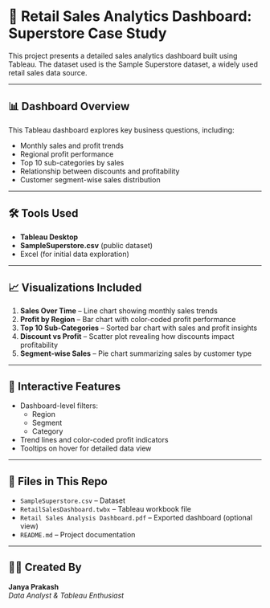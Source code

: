 # 🧾 Retail Sales Analytics Dashboard: Superstore Case Study

This project presents a detailed sales analytics dashboard built using Tableau. The dataset used is the Sample Superstore dataset, a widely used retail sales data source.

---

## 📊 Dashboard Overview

This Tableau dashboard explores key business questions, including:

- Monthly sales and profit trends
- Regional profit performance
- Top 10 sub-categories by sales
- Relationship between discounts and profitability
- Customer segment-wise sales distribution

---

## 🛠️ Tools Used

- **Tableau Desktop**
- **SampleSuperstore.csv** (public dataset)
- Excel (for initial data exploration)

---

## 📈 Visualizations Included

1. **Sales Over Time** – Line chart showing monthly sales trends
2. **Profit by Region** – Bar chart with color-coded profit performance
3. **Top 10 Sub-Categories** – Sorted bar chart with sales and profit insights
4. **Discount vs Profit** – Scatter plot revealing how discounts impact profitability
5. **Segment-wise Sales** – Pie chart summarizing sales by customer type

---

## 🔄 Interactive Features

- Dashboard-level filters:
  - Region
  - Segment
  - Category
- Trend lines and color-coded profit indicators
- Tooltips on hover for detailed data view

---

## 📁 Files in This Repo

- `SampleSuperstore.csv` – Dataset
- `RetailSalesDashboard.twbx` – Tableau workbook file
- `Retail Sales Analysis Dashboard.pdf` – Exported dashboard (optional view)
- `README.md` – Project documentation

---

## 🙋‍♀️ Created By

**Janya Prakash**  
_Data Analyst & Tableau Enthusiast_
